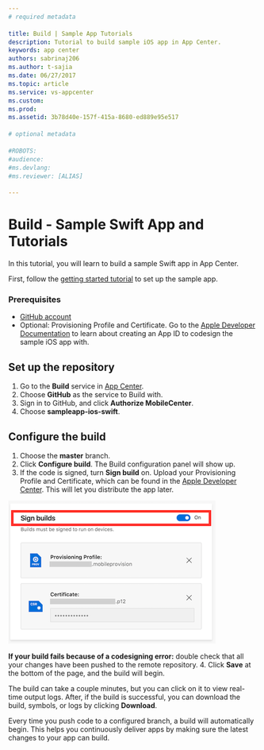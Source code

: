 ```yaml
---
# required metadata

title: Build | Sample App Tutorials
description: Tutorial to build sample iOS app in App Center.
keywords: app center
authors: sabrinaj206
ms.author: t-sajia
ms.date: 06/27/2017
ms.topic: article
ms.service: vs-appcenter
ms.custom:
ms.prod:
ms.assetid: 3b78d40e-157f-415a-8680-ed889e95e517

# optional metadata

#ROBOTS:
#audience:
#ms.devlang:
#ms.reviewer: [ALIAS]

---
```


# Build - Sample Swift App and Tutorials
In this tutorial, you will learn to build a sample Swift app in App Center.

First, follow the [getting started tutorial](getting-started.md) to set up the sample app.

### Prerequisites
- [GitHub account](https://github.com/join)
- Optional: Provisioning Profile and Certificate. Go to the [Apple Developer Documentation](https://developer.apple.com/library/content/documentation/IDEs/Conceptual/AppDistributionGuide/MaintainingProfiles/MaintainingProfiles.html) to learn about creating an App ID to codesign the sample iOS app with.

## Set up the repository
1. Go to the **Build** service in [App Center](https://appcenter.ms/apps).
2. Choose **GitHub** as the service to Build with.
3. Sign in to GitHub, and click **Authorize MobileCenter**.
4. Choose **sampleapp-ios-swift**.

## Configure the build
1. Choose the **master** branch.
2. Click **Configure build**. The Build configuration panel will show up.
3. If the code is signed, turn **Sign build** on. Upload your Provisioning Profile and Certificate, which can be found in the [Apple Developer Center](https://developer.apple.com/account/). This will let you distribute the app later.

  ![Signing Builds](images/Signing_builds_ios.png)  
  
  **If your build fails because of a codesigning error:** double check that all your changes have been pushed to the remote repository.
4. Click **Save** at the bottom of the page, and the build will begin.

The build can take a couple minutes, but you can click on it to view real-time output logs. After, if the build is successful, you can download the build, symbols, or logs by clicking **Download**.

Every time you push code to a configured branch, a build will automatically begin. This helps you continuously deliver apps by making sure the latest changes to your app can build.
